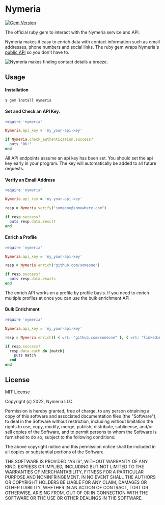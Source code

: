 # Nymeria

[![Gem Version](https://badge.fury.io/rb/nymeria.svg)](https://badge.fury.io/rb/nymeria)

The official ruby gem to interact with the Nymeria service and API.

Nymeria makes it easy to enrich data with contact information such as email
addresses, phone numbers and social links. The ruby gem wraps Nymeria's [public
API](https://www.nymeria.io/developers) so you don't have to.

![Nymeria makes finding contact details a breeze.](https://www.nymeria.io/assets/images/marquee.png)

## Usage

#### Installation

```bash
$ gem install nymeria
```

#### Set and Check an API Key.

```ruby
require 'nymeria'

Nymeria.api_key = 'ny_your-api-key'

if Nymeria.check_authentication.success?
  puts "OK!"
end
```

All API endpoints assume an api key has been set. You should set the api key
early in your program. The key will automatically be added to all future
requests.

#### Verify an Email Address

```ruby
require 'nymeria'

Nymeria.api_key = 'ny_your-api-key'

resp = Nymeria.verify("someone@somewhere.com")

if resp.success?
  puts resp.data.result
end
```

#### Enrich a Profile

```ruby
require 'nymeria'

Nymeria.api_key = 'ny_your-api-key'

resp = Nymeria.enrich("github.com/someone")

if resp.success?
  puts resp.data.emails
end
```

The enrich API works on a profile by profile basis. If you need to enrich
multiple profiles at once you can use the bulk enrichment API.

#### Bulk Enrichment

```ruby
require 'nymeria'

Nymeria.api_key = 'ny_your-api-key'

resp = Nymeria.enrich([ { url: "github.com/someone" }, { url: "linkedin.com/in/someoneelse" } ])

if resp.success?
  resp.data.each do |match|
    puts match
  end
end
```

## License

MIT License

Copyright (c) 2022, Nymeria LLC.

Permission is hereby granted, free of charge, to any person obtaining a copy
of this software and associated documentation files (the "Software"), to deal
in the Software without restriction, including without limitation the rights
to use, copy, modify, merge, publish, distribute, sublicense, and/or sell
copies of the Software, and to permit persons to whom the Software is
furnished to do so, subject to the following conditions:

The above copyright notice and this permission notice shall be included in all
copies or substantial portions of the Software.

THE SOFTWARE IS PROVIDED "AS IS", WITHOUT WARRANTY OF ANY KIND, EXPRESS OR
IMPLIED, INCLUDING BUT NOT LIMITED TO THE WARRANTIES OF MERCHANTABILITY,
FITNESS FOR A PARTICULAR PURPOSE AND NONINFRINGEMENT. IN NO EVENT SHALL THE
AUTHORS OR COPYRIGHT HOLDERS BE LIABLE FOR ANY CLAIM, DAMAGES OR OTHER
LIABILITY, WHETHER IN AN ACTION OF CONTRACT, TORT OR OTHERWISE, ARISING FROM,
OUT OF OR IN CONNECTION WITH THE SOFTWARE OR THE USE OR OTHER DEALINGS IN THE
SOFTWARE.
